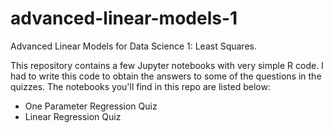 advanced-linear-models-1
========================


Advanced Linear Models for Data Science 1: Least Squares.


This repository contains a few Jupyter notebooks with very simple R code. I had
to write this code to obtain the answers to some of the questions in the
quizzes. The notebooks you'll find in this repo are listed below:


* One Parameter Regression Quiz
* Linear Regression Quiz
